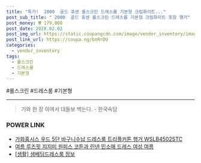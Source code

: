 ```yaml
--- 
title: "특가!  2000  골드 휴센 롤스크린 드레스룸 기본형 크림화이트..." 
post_sub_title: " 2000  골드 휴센 롤스크린 드레스룸 기본형 크림화이트 옷장 행거" 
post_money: ₩ 179,000 
post_date: 2020.02.02 
post_img_url: https://static.coupangcdn.com/image/vendor_inventory/images/2016/05/17/12/8/8f70d9f7-6547-4c65-8c9b-81a1fc60357b.jpg 
post_link_url: https://coupa.ng/bnRrDU 
categories: 
  - vendor_inventory 
tags: 
  - 롤스크린 
  - 드레스룸 
  - 기본형 
--- 
```

  #롤스크린 #드레스룸 #기본형 
<hr> 

> 기와 한 장 아껴서 대들보 썩는다. - 한국속담 


### POWER LINK

* <a href="https://blog.naver.com/santokki14/221784966249" target="_blank">가화홈시스 우드 5단 바구니수납 드레스룸 트리플커튼 행거 WSLB4502STC</a>
* <a href="https://blog.naver.com/fasyy4321/221783411688" target="_blank">여름 루즈핏 지지미 원피스 코튼과 린넨 민소매 드레스 여성 여름</a>
* <a href="https://blog.naver.com/fasyy4321/221763581557" target="_blank"> [생활] 샘베딩드레스룸 정보 </a>
